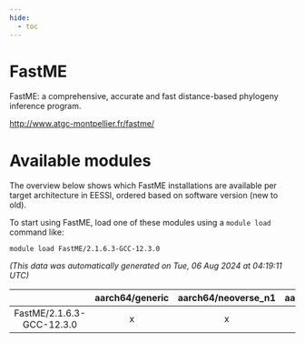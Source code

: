 ```yaml
---
hide:
  - toc
---
```


FastME
======


FastME: a comprehensive, accurate and fast distance-based phylogeny inference program.

http://www.atgc-montpellier.fr/fastme/
# Available modules


The overview below shows which FastME installations are available per target architecture in EESSI, ordered based on software version (new to old).

To start using FastME, load one of these modules using a `module load` command like:

```shell
module load FastME/2.1.6.3-GCC-12.3.0
```

*(This data was automatically generated on Tue, 06 Aug 2024 at 04:19:11 UTC)*  

| |aarch64/generic|aarch64/neoverse_n1|aarch64/neoverse_v1|x86_64/generic|x86_64/amd/zen2|x86_64/amd/zen3|x86_64/amd/zen4|x86_64/intel/haswell|x86_64/intel/skylake_avx512|
| :---: | :---: | :---: | :---: | :---: | :---: | :---: | :---: | :---: | :---: |
|FastME/2.1.6.3-GCC-12.3.0|x|x|x|x|x|x|x|x|x|

